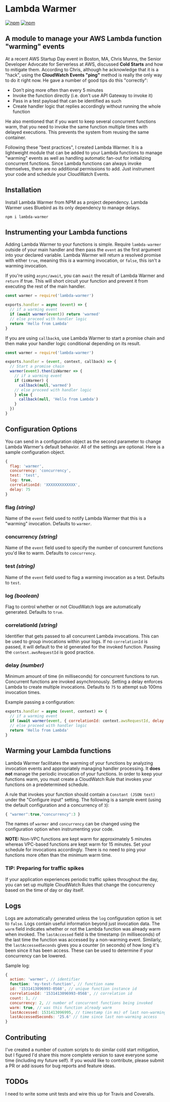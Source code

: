 # Lambda Warmer

[![npm](https://img.shields.io/npm/v/lambda-warmer.svg)](https://www.npmjs.com/package/lambda-warmer)
[![npm](https://img.shields.io/npm/l/lambda-warmer.svg)](https://www.npmjs.com/package/lambda-warmer)

## A module to manage your AWS Lambda function "warming" events

At a recent AWS Startup Day event in Boston, MA, Chris Munns, the Senior Developer Advocate for Serverless at AWS, discussed **Cold Starts** and how to mitigate them. According to Chris, although he acknowledge that it is a "hack", using the **CloudWatch Events "ping"** method is really the only way to do it right now. He gave a number of good tips do this "correctly":

- Don’t ping more often than every 5 minutes
- Invoke the function directly (i.e. don’t use API Gateway to invoke it)
- Pass in a test payload that can be identified as such
- Create handler logic that replies accordingly without running the whole function

He also mentioned that if you want to keep several concurrent functions warm, that you need to invoke the same function multiple times with delayed executions. This prevents the system from reusing the same container.

Following these "best practices", I created Lambda Warmer. It is a lightweight module that can be added to your Lambda functions to manage "warming" events as well as handling automatic fan-out for initializing concurrent functions. Since Lambda functions can always invoke themselves, there are no additional permissions to add. Just instrument your code and schedule your CloudWatch Events.

## Installation

Install Lambda Warmer from NPM as a project dependency. Lambda Warmer uses Bluebird as its only dependency to manage delays.

```
npm i lambda-warmer
```

## Instrumenting your Lambda functions

Adding Lambda Warmer to your functions is simple. Require `lambda-warmer` outside of your main handler and then pass the `event` as the first argument into your declared variable. Lambda Warmer will return a resolved promise with either `true`, meaning this *is* a warming invocation, or `false`, this isn't a warming invocation.

If you're using `async/await`, you can `await` the result of Lambda Warmer and `return` if true. This will short circuit your function and prevent it from executing the rest of the main handler.

```javascript
const warmer = require('lambda-warmer')

exports.handler = async (event) => {
  // if a warming event
  if (await warmer(event)) return 'warmed'
  // else proceed with handler logic
  return 'Hello from Lambda'
}
```

If you are using `callback`s, use Lambda Warmer to start a promise chain and then make your handler logic conditional depending on its result.

```javascript
const warmer = require('lambda-warmer')

exports.handler = (event, context, callback) => {
  // Start a promise chain
  warmer(event).then(isWarmer => {
    // if a warming event
    if (isWarmer) {
      callback(null,'warmed')
    // else proceed with handler logic
    } else {
      callback(null, 'Hello from Lambda')
    }
  })
}
```

## Configuration Options

You can send in a configuration object as the second parameter to change Lambda Warmer's default behavior. All of the settings are optional. Here is a sample configuration object.

```javascript
{
  flag: 'warmer',
  concurrency: 'concurrency',
  test: 'test',
  log: true,
  correlationId: 'XXXXXXXXXXXXX',
  delay: 75
}
```

### flag *(string)*
Name of the `event` field used to notify Lambda Warmer that this is a "warming" invocation. Defaults to `warmer`.

### concurrency *(string)*
Name of the `event` field used to specify the number of concurrent functions you'd like to warm. Defaults to `concurrency`.

### test *(string)*
Name of the `event` field used to flag a warming invocation as a test. Defaults to `test`.

### log *(boolean)*
Flag to control whether or not CloudWatch logs are automatically generated. Defaults to `true`.

### correlationId *(string)*
Identifier that gets passed to all concurrent Lambda invocations. This can be used to group invocations within your logs. If no `correlationId` is passed, it will default to the id generated for the invoked function. Passing the `context.awsRequestId` is good practice.

### delay *(number)*
Minimum amount of time (in milliseconds) for concurrent functions to run. Concurrent functions are invoked asynchronously. Setting a delay enforces Lambda to create multiple invocations. Defaults to `75` to attempt sub 100ms invocation times.

Example passing a configuration:

```javascript
exports.handler = async (event, context) => {
  // if a warming event
  if (await warmer(event, { correlationId: context.awsRequestId, delay: 50 })) return 'warmed'
  // else proceed with handler logic
  return 'Hello from Lambda'
}
```

## Warming your Lambda functions

Lambda Warmer facilitates the warming of your functions by analyzing invocation events and appropriately managing handler processing. It **does not** manage the periodic invocation of your functions. In order to keep your functions warm, you must create a CloudWatch Rule that invokes your functions on a predetermined schedule.

A rule that invokes your function should contain a `Constant (JSON text)` under the "Configure input" setting. The following is a sample event (using the default configuration and a concurrency of `3`):

```javascript
{ "warmer":true,"concurrency":3 }
```

The names of `warmer` and `concurrency` can be changed using the configuration option when instrumenting your code.

**NOTE:** Non-VPC functions are kept warm for approximately 5 minutes whereas VPC-based functions are kept warm for 15 minutes. Set your schedule for invocations accordingly. There is no need to ping your functions more often than the minimum warm time.

### TIP: Preparing for traffic spikes
If your application experiences periodic traffic spikes throughout the day, you can set up multiple CloudWatch Rules that change the concurrency based on the time of day or day itself.

## Logs

Logs are automatically generated unless the `log` configuration option is set to `false`. Logs contain useful information beyond just invocation data. The `warm` field indicates whether or not the Lambda function was already warm when invoked. The `lastAccessed` field is the timestamp (in milliseconds) of the last time the function was accessed by a non-warming event. Similarly, the `lastAccessedSeconds` gives you a counter (in seconds) of how long it's been since it has been access. These can be used to determine if your concurrency can be lowered.

Sample log:

```javascript
{
  action: 'warmer', // identifier
  function: 'my-test-function', // function name
  id: '1531413096993-0568', // unique function instance id
  correlationId: '1531413096993-0568', // correlation id
  count: 1, //
  concurrency: 2, // number of concurrent functions being invoked
  warm: true, // was this function already warm
  lastAccessed: 1531413096995, // timestamp (in ms) of last non-warming access
  lastAccessedSeconds: '25.6' // time since last non-warming access
}
```

## Contributing
I've created a number of custom scripts to do similar cold start mitigation, but I figured I'd share this more complete version to save everyone some time (including my future self). If you would like to contribute, please submit a PR or add issues for bug reports and feature ideas.

## TODOs
I need to write some unit tests and wire this up for Travis and Coveralls.
